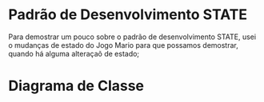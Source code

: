 # Padrão de Desenvolvimento STATE

Para demostrar um pouco sobre o padrão de desenvolvimento STATE, usei o mudanças de estado do Jogo Mario para que possamos demostrar, quando há alguma alteraçaõ de estado;

# Diagrama de Classe

